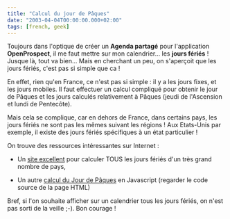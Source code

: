 ```yaml
---
title: "Calcul du jour de Pâques"
date: "2003-04-04T00:00:00.000+02:00"
tags: [french, geek]
---
```


Toujours dans l'optique de créer un **Agenda partagé** pour l'application **OpenProspect**, il me faut mettre sur mon calendrier... les **jours fériés** ! Jusque là, tout va bien... Mais en cherchant un peu, on s'aperçoit que les jours fériés, c'est pas si simple que ca !  
  
En effet, rien qu'en France, ce n'est pas si simple : il y a les jours fixes, et les jours mobiles. Il faut effectuer un calcul compliqué pour obtenir le jour de Pâques et les jours calculés relativement à Pâques (jeudi de l'Ascension et lundi de Pentecôte).  
  
Mais cela se complique, car en dehors de France, dans certains pays, les jours fériés ne sont pas les mêmes suivant les régions ! Aux Etats-Unis par exemple, il existe des jours fériés spécifiques à un état particulier !  
  
On trouve des ressources intéressantes sur Internet :  
  

*   Un [site excellent](http://www.jours-feries.com/) pour calculer TOUS les jours fériés d'un très grand nombre de pays,
  
*   Un autre [calcul du Jour de Pâques](http://www.bdl.fr/minitel/calendrier/date_paques.html) en Javascript (regarder le code source de la page HTML)

Bref, si l'on souhaite afficher sur un calendrier tous les jours fériés, on n'est pas sorti de la veille ;-). Bon courage !
